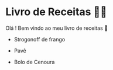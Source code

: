 # Livro de Receitas :man_cook:



Olá ! Bem vindo ao meu livro de receitas  :wave:

- Strogonoff de frango

- Pavê

- Bolo de Cenoura

  



